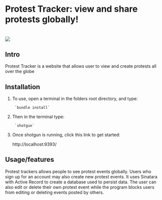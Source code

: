 # **Protest Tracker: view and share protests globally!**

# ![](https://i.imgur.com/Sg4nncX.jpg)

## Intro

Protest Tracker is a website that allows user to view and create protests all over the globe

## Installation

1. To use, open a terminal in the folders root directory, and type:

        `bundle install`

2. Then in the terminal type:

        `shotgun`

3. Once shotgun is running, click this link to get started:

    http://localhost:9393/

## Usage/features

Protest trackers allows people to see protest events globally. Users who sign up for an account may also create new protest events. It uses Sinatara with Active Record to create a database used to persist data. The user can also edit or delete their own protest event while the program blocks users from editing or deleting events posted by others.